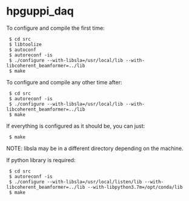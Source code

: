 # hpguppi_daq

To configure and compile the first time:
```
 $ cd src
 $ libtoolize
 $ autoconf
 $ autoreconf -is
 $ ./configure --with-libsla=/usr/local/lib --with-libcoherent_beamformer=../lib
 $ make
 ```

To configure and compile any other time after:
```
 $ cd src
 $ autoreconf -is
 $ ./configure --with-libsla=/usr/local/lib --with-libcoherent_beamformer=../lib
 $ make
 ```

If everything is configured as it should be, you can just:
```
 $ make
 ```

NOTE: libsla may be in a different directory depending on the machine.

If python library is required:

```
 $ cd src
 $ autoreconf -is
 $ ./configure --with-libsla=/usr/local/listen/lib --with-libcoherent_beamformer=../lib --with-libpython3.7m=/opt/conda/lib
 $ make
 ```
